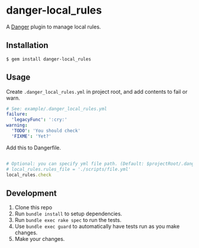 # danger-local_rules

A [Danger](http://danger.systems) plugin to manage local rules.

## Installation

    $ gem install danger-local_rules

## Usage
Create `.danger_local_rules.yml` in project root, and add contents to fail or warn.

```yml
# See: example/.danger_local_rules.yml
failure:
  'legacyFunc': ':cry:'
warning:
  'TODO': 'You should check'
  'FIXME': 'Yet?'
```

Add this to Dangerfile.

```ruby

# Optional: you can specify yml file path. (Default: $projectRoot/.danger_local_rules)
# local_rules.rules_file = './scripts/file.yml'
local_rules.check
```


## Development

1. Clone this repo
2. Run `bundle install` to setup dependencies.
3. Run `bundle exec rake spec` to run the tests.
4. Use `bundle exec guard` to automatically have tests run as you make changes.
5. Make your changes.

